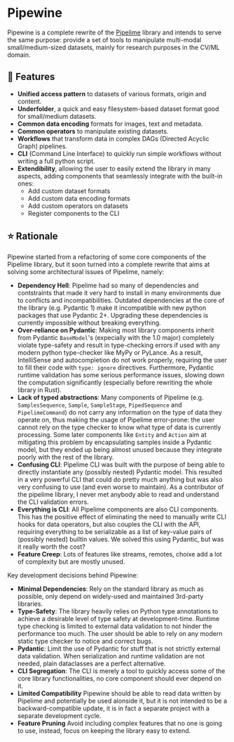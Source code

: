 # Pipewine

Pipewine is a complete rewrite of the [Pipelime](https://github.com/eyecan-ai/pipelime-python.git) library and intends to serve the same purpose: provide a set of tools to manipulate multi-modal small/medium-sized datasets, mainly for research purposes in the CV/ML domain.

## 🚀 Features

- **Unified access pattern** to datasets of various formats, origin and content.
- **Underfolder**, a quick and easy filesystem-based dataset format good for small/medium datasets.
- **Common data encoding** formats for images, text and metadata.
- **Common operators** to manipulate existing datasets.
- **Workflows** that transform data in complex DAGs (Directed Acyclic Graph) pipelines.
- **CLI** (Command Line Interface) to quickly run simple workflows without writing a full python script.
- **Extendibility**, allowing the user to easily extend the library in many aspects, adding components that seamlessly integrate with the built-in ones:
    - Add custom dataset formats
    - Add custom data encoding formats
    - Add custom operators on datasets
    - Register components to the CLI

## ⭐️ Rationale

Pipewine started from a refactoring of some core components of the Pipelime library, but it soon turned into a complete rewrite that aims at solving some architectural issues of Pipelime, namely:

- **Dependency Hell**: Pipelime had so many of dependencies and contstraints that made it very hard to install in many environments due to conflicts and incompatibilities. Outdated dependencies at the core of the library (e.g. Pydantic 1) make it incompatible with new python packages that use Pydantic 2+. Upgrading these dependencies is currently impossible without breaking everything.
- **Over-reliance on Pydantic**: Making most library components inherit from Pydantic `BaseModel`'s (expecially with the 1.0 major) completely violate type-safety and result in type-checking errors if used with any modern python type-checker like MyPy or PyLance. As a result, IntelliSense and autocompletion do not work properly, requiring the user to fill their code with `type: ignore` directives. Furthermore, Pydantic runtime validation has some serious performance issues, slowing down the computation significantly (especially before rewriting the whole library in Rust).
- **Lack of typed abstractions**: Many components of Pipelime (e.g. `SamplesSequence`, `Sample`, `SampleStage`, `PipedSequence` and `PipelimeCommand`) do not carry any information on the type of data they operate on, thus making the usage of Pipelime error-prone: the user cannot rely on the type checker to know what type of data is currently processing. Some later components like `Entity` and `Action` aim at mitigating this problem by encapsulating samples inside a Pydantic model, but they ended up being almost unused because they integrate poorly with the rest of the library.
- **Confusing CLI**: Pipelime CLI was built with the purpose of being able to directly instantiate any (possibly nested) Pydantic model. This resulted in a very powerful CLI that could do pretty much anything but was also very confusing to use (and even worse to maintain). As a contributor of the pipelime library, I never met anybody able to read and understand the CLI validation errors.
- **Everything is CLI**: All Pipelime components are also CLI components. This has the positive effect of eliminating the need to manually write CLI hooks for data operators, but also couples the CLI with the API, requiring everything to be serializable as a list of key-value pairs of (possibly nested) builtin values. We solved this using Pydantic, but was it really worth the cost?
- **Feature Creep**: Lots of features like streams, remotes, choixe add a lot of complexity but are mostly unused. 

Key development decisions behind Pipewine:

- **Minimal Dependencies**: Rely on the standard library as much as possible, only depend on widely-used and maintained 3rd-party libraries. 
- **Type-Safety**: The library heavily relies on Python type annotations to achieve a desirable level of type safety at development-time. Runtime type checking is limited to external data validation to not hinder the performance too much. The user should be able to rely on any modern static type checker to notice and correct bugs. 
- **Pydantic**: Limit the use of Pydantic for stuff that is not strictly external data validation. When serialization and runtime validation are not needed, plain dataclasses are a perfect alternative.
- **CLI Segregation**: The CLI is merely a tool to quickly access some of the core library functionalities, no core component should ever depend on it. 
- **Limited Compatibility** Pipewine should be able to read data written by Pipelime and potentially be used alonside it, but it is not intended to be a backward-compatible update, it is in fact a separate project with a separate development cycle.
- **Feature Pruning** Avoid including complex features that no one is going to use, instead, focus on keeping the library easy to extend. 